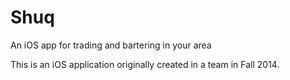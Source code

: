 # Shuq
An iOS app for trading and bartering in your area

This is an iOS application originally created in a team in Fall 2014.
